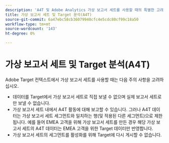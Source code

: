```yaml
---
description: 'A4T 및 Adobe Analytics 가상 보고서 세트를 사용할 때의 특별한 고려 사항 '
title: 가상 보고서 세트 및 Target 분석(A4T)
source-git-commit: 6a47ebc58cb36079940cfc4e5cdc80cf99c18a50
workflow-type: tm+mt
source-wordcount: '143'
ht-degree: 0%

---
```



# 가상 보고서 세트 및 Target 분석(A4T)

Adobe Target 컨텍스트에서 가상 보고서 세트를 사용할 때는 다음 주의 사항을 고려하십시오.

* 데이터를 Target에서 가상 보고서 세트로 직접 보낼 수 없으며 실제 보고서 세트로만 보낼 수 없습니다.
* 가상 보고서 세트 내에서 A4T 활동에 대해 보고할 수 있습니다. 그러나 A4T 데이터는 가상 보고서 세트 세그먼트와 일치하는 행(및 적용된 다른 세그먼트)으로 제한됩니다. 예를 들어 EMEA 고객을 위해 가상 보고서 세트를 만든 경우 해당 가상 보고서 세트의 A4T 데이터는 EMEA 고객을 위한 Target 데이터만 반영합니다.
* 가상 보고서 세트의 세그먼트를 활성화를 위해 Target에 다시 게시할 수 없습니다.
